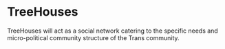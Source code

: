 TreeHouses
==========

TreeHouses will act as a social network catering to the specific needs and micro-political community structure of the Trans community.